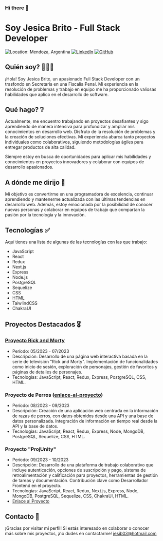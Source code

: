 ### Hi there 👋

# Soy Jesica Brito - Full Stack Developer

![Location: Mendoza, Argentina](https://img.shields.io/badge/Location-Mendoza,%20Argentina-brightgreen)
[![LinkedIn](https://img.shields.io/badge/LinkedIn-Jesica%20Brito-blue)](https://www.linkedin.com/in/tuusuario)
[![GitHub](https://img.shields.io/badge/GitHub-jesib03-brightgreen)](https://github.com/jesib03)

## Quién soy? 👩🏼‍💻

¡Hola! Soy Jesica Brito, un apasionado Full Stack Developer con un trasfondo en Secretaría en una Fiscalía Penal. Mi experiencia en la resolución de problemas y trabajo en equipo me ha proporcionado valiosas habilidades que aplico en el desarrollo de software.

## Qué hago? ❔

Actualmente, me encuentro trabajando en proyectos desafiantes y sigo aprendiendo de manera intensiva para profundizar y ampliar mis conocimientos en desarrollo web. Disfruto de la resolución de problemas y la creación de soluciones efectivas. Mi experiencia abarca tanto proyectos individuales como colaborativos, siguiendo metodologías ágiles para entregar productos de alta calidad.

Siempre estoy en busca de oportunidades para aplicar mis habilidades y conocimientos en proyectos innovadores y colaborar con equipos de desarrollo apasionados.


## A dónde me dirijo 🚀

Mi objetivo es convertirme en una programadora de excelencia, continuar aprendiendo y mantenerme actualizada con las últimas tendencias en desarrollo web. Además, estoy emocionada por la posibilidad de conocer nuevas personas y colaborar en equipos de trabajo que compartan la pasión por la tecnología y la innovación.

## Tecnologías ✅

Aquí tienes una lista de algunas de las tecnologías con las que trabajo:

- JavaScript
- React
- Redux
- Next.js
- Express
- Node.js
- PostgreSQL
- Sequelize
- CSS
- HTML
- TaiwlindCSS
- ChakraUI

## Proyectos Destacados 🎖

### [Proyecto Rick and Morty]([enlace-al-proyecto](https://github.com/jesib03/Integrador-RickandMorty))
- Período: 05/2023 - 07/2023
- Descripción: Desarrollo de una página web interactiva basada en la serie de televisión "Rick and Morty". Implementación de funcionalidades como inicio de sesión, exploración de personajes, gestión de favoritos y páginas de detalles de personajes.
- Tecnologías: JavaScript, React, Redux, Express, PostgreSQL, CSS, HTML.

### Proyecto de Perros ([enlace-al-proyecto]([https://github.com/jesib03/Integrador-RickandMorty](https://github.com/jesib03/DogsProject)))
- Período: 08/2023 - 09/2023
- Descripción: Creación de una aplicación web centrada en la información de razas de perros, con datos obtenidos desde una API y una base de datos personalizada. Integración de información en tiempo real desde la API y la base de datos.
- Tecnologías: JavaScript, React, Redux, Express, Node, MongoDB, PostgreSQL, Sequelize, CSS, HTML.

### Proyecto "ProjUnity"
- Período: 09/2023 - 10/2023
- Descripción: Desarrollo de una plataforma de trabajo colaborativo que incluye autenticación, opciones de suscripción y pago, sistema de retroalimentación y calificación para proyectos, herramientas de gestión de tareas y documentación. Contribución clave como Desarrollador Frontend en el proyecto.
- Tecnologías: JavaScript, React, Redux, Next.js, Express, Node, MongoDB, PostgreSQL, Sequelize, CSS, ChakraUI, HTML.
- [Enlace al Proyecto]([enlace-al-proyecto](https://proj-unity.vercel.app/))

## Contacto 📩

¡Gracias por visitar mi perfil! Si estás interesado en colaborar o conocer más sobre mis proyectos, ¡no dudes en contactarme!
jesib03@hotmail.com


